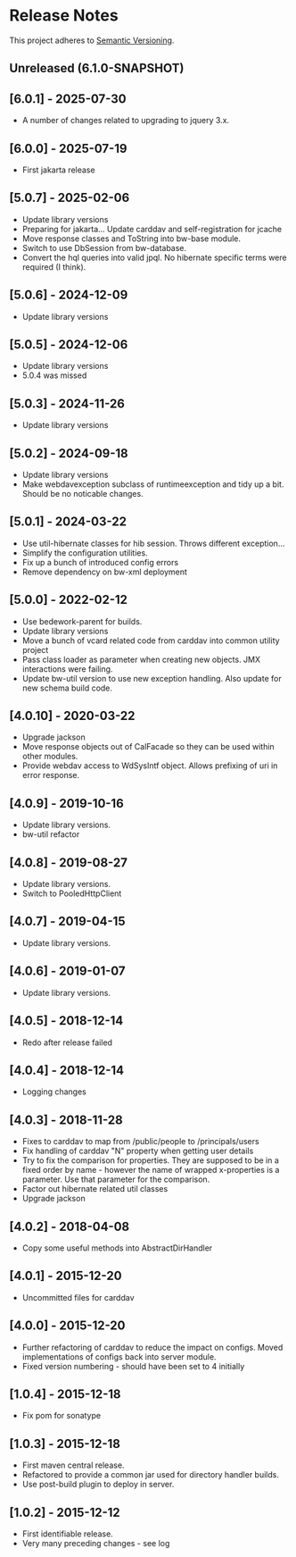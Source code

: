 # Release Notes

This project adheres to [Semantic Versioning](https://semver.org/spec/v2.0.0.html).

## Unreleased (6.1.0-SNAPSHOT)

## [6.0.1] - 2025-07-30
* A number of changes related to upgrading to jquery 3.x.

## [6.0.0] - 2025-07-19
* First jakarta release

## [5.0.7] - 2025-02-06
* Update library versions
* Preparing for jakarta...
  Update carddav and self-registration for jcache
* Move response classes and ToString into bw-base module.
* Switch to use DbSession from bw-database.
* Convert the hql queries into valid jpql. No hibernate specific terms were required (I think).

## [5.0.6] - 2024-12-09
* Update library versions

## [5.0.5] - 2024-12-06
* Update library versions
* 5.0.4 was missed

## [5.0.3] - 2024-11-26
* Update library versions

## [5.0.2] - 2024-09-18
* Update library versions
* Make webdavexception subclass of runtimeexception and tidy up a bit. Should be no noticable changes.

## [5.0.1] - 2024-03-22
* Use util-hibernate classes for hib session. Throws different exception...
* Simplify the configuration utilities.
* Fix up a bunch of introduced config errors
* Remove dependency on bw-xml deployment

## [5.0.0] - 2022-02-12
* Use bedework-parent for builds.
* Update library versions
* Move a bunch of vcard related code from carddav into common utility project
* Pass class loader as parameter when creating new objects. JMX interactions were failing.
* Update bw-util version to use new exception handling.
  Also update for new schema build code.

## [4.0.10] - 2020-03-22
* Upgrade jackson
* Move response objects out of CalFacade so they can be used within other modules.
* Provide webdav access to WdSysIntf object. Allows prefixing of uri in error response.

## [4.0.9] - 2019-10-16
* Update library versions.
* bw-util refactor

## [4.0.8] - 2019-08-27
* Update library versions.
* Switch to PooledHttpClient

## [4.0.7] - 2019-04-15
* Update library versions.

## [4.0.6] - 2019-01-07
* Update library versions.

## [4.0.5] - 2018-12-14
* Redo after release failed

## [4.0.4] - 2018-12-14
* Logging changes

## [4.0.3] - 2018-11-28
* Fixes to carddav to map from /public/people to /principals/users
* Fix handling of carddav "N" property when getting user details
* Try to fix the comparison for properties. They are supposed to be in a fixed order by name - however the name of wrapped x-properties is a parameter. Use that parameter for the comparison.
* Factor out hibernate related util classes
* Upgrade jackson

## [4.0.2] - 2018-04-08
* Copy some useful methods into AbstractDirHandler

## [4.0.1] - 2015-12-20
* Uncommitted files for carddav

## [4.0.0] - 2015-12-20
* Further refactoring of carddav to reduce the impact on configs. Moved implementations of configs back into server module.
* Fixed version numbering - should have been set to 4 initially

## [1.0.4] - 2015-12-18
* Fix pom for sonatype

## [1.0.3] - 2015-12-18
* First maven central release.
* Refactored to provide a common jar used for directory handler builds.
* Use post-build plugin to deploy in server.
 
## [1.0.2] - 2015-12-12
* First identifiable release.
* Very many preceding changes - see log
